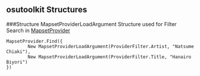 osutoolkit Structures
---------------------

###Structure MapsetProviderLoadArgument
Structure used for Filter Search in [MapsetProvider](../mapset/mapsetprovider/README.md)
```
MapsetProvider.Find({
		New MapsetProviderLoadArgument(ProviderFilter.Artist, "Natsume Chiaki"),
		New MapsetProviderLoadArgument(ProviderFilter.Title, "Hanairo Biyori")
})
```